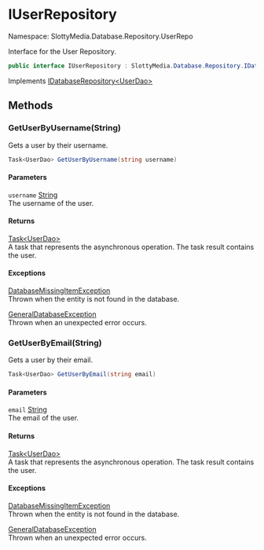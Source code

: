 # IUserRepository

Namespace: SlottyMedia.Database.Repository.UserRepo

Interface for the User Repository.

```csharp
public interface IUserRepository : SlottyMedia.Database.Repository.IDatabaseRepository`1[[SlottyMedia.Database.Daos.UserDao, SlottyMedia.Database, Version=1.0.0.0, Culture=neutral, PublicKeyToken=null]]
```

Implements [IDatabaseRepository&lt;UserDao&gt;](./slottymedia.database.repository.idatabaserepository-1.md)

## Methods

### **GetUserByUsername(String)**

Gets a user by their username.

```csharp
Task<UserDao> GetUserByUsername(string username)
```

#### Parameters

`username` [String](https://docs.microsoft.com/en-us/dotnet/api/system.string)<br>
The username of the user.

#### Returns

[Task&lt;UserDao&gt;](https://docs.microsoft.com/en-us/dotnet/api/system.threading.tasks.task-1)<br>
A task that represents the asynchronous operation. The task result contains the user.

#### Exceptions

[DatabaseMissingItemException](./slottymedia.database.exceptions.databasemissingitemexception.md)<br>
Thrown when the entity is not found in the database.

[GeneralDatabaseException](./slottymedia.database.exceptions.generaldatabaseexception.md)<br>
Thrown when an unexpected error occurs.

### **GetUserByEmail(String)**

Gets a user by their email.

```csharp
Task<UserDao> GetUserByEmail(string email)
```

#### Parameters

`email` [String](https://docs.microsoft.com/en-us/dotnet/api/system.string)<br>
The email of the user.

#### Returns

[Task&lt;UserDao&gt;](https://docs.microsoft.com/en-us/dotnet/api/system.threading.tasks.task-1)<br>
A task that represents the asynchronous operation. The task result contains the user.

#### Exceptions

[DatabaseMissingItemException](./slottymedia.database.exceptions.databasemissingitemexception.md)<br>
Thrown when the entity is not found in the database.

[GeneralDatabaseException](./slottymedia.database.exceptions.generaldatabaseexception.md)<br>
Thrown when an unexpected error occurs.

